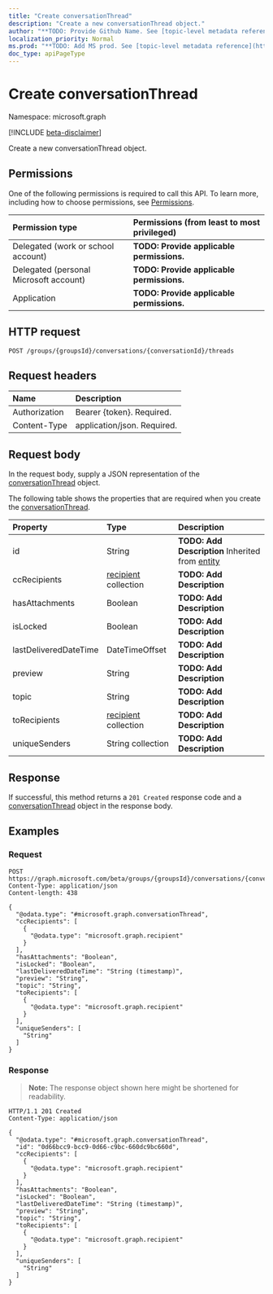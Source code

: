 ```yaml
---
title: "Create conversationThread"
description: "Create a new conversationThread object."
author: "**TODO: Provide Github Name. See [topic-level metadata reference](https://msgo.azurewebsites.net/add/document/guidelines/metadata.html#topic-level-metadata)**"
localization_priority: Normal
ms.prod: "**TODO: Add MS prod. See [topic-level metadata reference](https://msgo.azurewebsites.net/add/document/guidelines/metadata.html#topic-level-metadata)**"
doc_type: apiPageType
---
```


# Create conversationThread
Namespace: microsoft.graph

[!INCLUDE [beta-disclaimer](../../includes/beta-disclaimer.md)]

Create a new conversationThread object.

## Permissions
One of the following permissions is required to call this API. To learn more, including how to choose permissions, see [Permissions](/graph/permissions-reference).

|Permission type|Permissions (from least to most privileged)|
|:---|:---|
|Delegated (work or school account)|**TODO: Provide applicable permissions.**|
|Delegated (personal Microsoft account)|**TODO: Provide applicable permissions.**|
|Application|**TODO: Provide applicable permissions.**|

## HTTP request

<!-- {
  "blockType": "ignored"
}
-->
``` http
POST /groups/{groupsId}/conversations/{conversationId}/threads
```

## Request headers
|Name|Description|
|:---|:---|
|Authorization|Bearer {token}. Required.|
|Content-Type|application/json. Required.|

## Request body
In the request body, supply a JSON representation of the [conversationThread](../resources/conversationthread.md) object.

The following table shows the properties that are required when you create the [conversationThread](../resources/conversationthread.md).

|Property|Type|Description|
|:---|:---|:---|
|id|String|**TODO: Add Description** Inherited from [entity](../resources/entity.md)|
|ccRecipients|[recipient](../resources/recipient.md) collection|**TODO: Add Description**|
|hasAttachments|Boolean|**TODO: Add Description**|
|isLocked|Boolean|**TODO: Add Description**|
|lastDeliveredDateTime|DateTimeOffset|**TODO: Add Description**|
|preview|String|**TODO: Add Description**|
|topic|String|**TODO: Add Description**|
|toRecipients|[recipient](../resources/recipient.md) collection|**TODO: Add Description**|
|uniqueSenders|String collection|**TODO: Add Description**|



## Response

If successful, this method returns a `201 Created` response code and a [conversationThread](../resources/conversationthread.md) object in the response body.

## Examples

### Request
<!-- {
  "blockType": "request",
  "name": "create_conversationthread_from_"
}
-->
``` http
POST https://graph.microsoft.com/beta/groups/{groupsId}/conversations/{conversationId}/threads
Content-Type: application/json
Content-length: 438

{
  "@odata.type": "#microsoft.graph.conversationThread",
  "ccRecipients": [
    {
      "@odata.type": "microsoft.graph.recipient"
    }
  ],
  "hasAttachments": "Boolean",
  "isLocked": "Boolean",
  "lastDeliveredDateTime": "String (timestamp)",
  "preview": "String",
  "topic": "String",
  "toRecipients": [
    {
      "@odata.type": "microsoft.graph.recipient"
    }
  ],
  "uniqueSenders": [
    "String"
  ]
}
```


### Response
>**Note:** The response object shown here might be shortened for readability.
<!-- {
  "blockType": "response",
  "truncated": true,
  "@odata.type": "microsoft.graph.conversationThread"
}
-->
``` http
HTTP/1.1 201 Created
Content-Type: application/json

{
  "@odata.type": "#microsoft.graph.conversationThread",
  "id": "0d66bcc9-bcc9-0d66-c9bc-660dc9bc660d",
  "ccRecipients": [
    {
      "@odata.type": "microsoft.graph.recipient"
    }
  ],
  "hasAttachments": "Boolean",
  "isLocked": "Boolean",
  "lastDeliveredDateTime": "String (timestamp)",
  "preview": "String",
  "topic": "String",
  "toRecipients": [
    {
      "@odata.type": "microsoft.graph.recipient"
    }
  ],
  "uniqueSenders": [
    "String"
  ]
}
```

